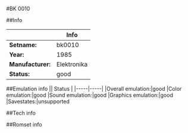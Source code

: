 #BK 0010

##Info

||Info|
|-----|-----|
|**Setname:**|bk0010
|**Year:**|1985
|**Manufacturer:**|Elektronika
|**Status:**|good

##Emulation info
|| Status |
|-----|-----|
|Overall emulation:|good
|Color emulation:|good
|Sound emulation:|good
|Graphics emulation:|good
|Savestates:|unsupported

##Tech info

##Romset info

<!--- START OF EDITED COMMENT DO NOT TOUCH TEXT ABOVE-->
